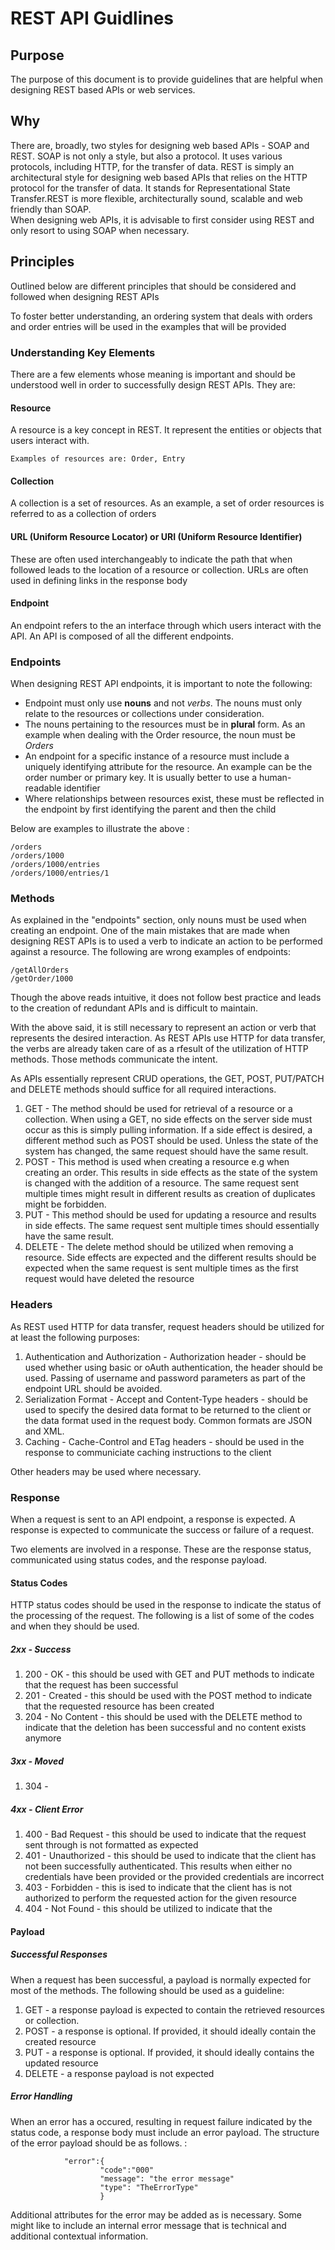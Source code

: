 
# REST API Guidlines

## Purpose
The purpose of this document is to provide guidelines that are helpful when designing REST based APIs or web services. 

## Why
There are, broadly, two styles for designing web based APIs - SOAP and REST. 
SOAP is not only a style, but also a protocol. It uses various protocols, including HTTP, for the transfer of data. 
REST is simply an architectural style for designing web based APIs that relies on the HTTP protocol for the transfer of data. It stands for Representational State Transfer.REST is more flexible, architecturally sound, scalable and web friendly than SOAP.  
When designing web APIs, it is advisable to first consider using REST and only resort to using SOAP when necessary. 

## Principles
Outlined below are different principles that should be considered and followed when designing REST APIs

To foster better understanding, an ordering system that deals with orders and order entries will be used in the examples that will be provided

### Understanding Key Elements
There are a few elements whose meaning is important and should be understood well in order to successfully design REST APIs. They are:

#### Resource
A resource is a key concept in REST. It represent the entities or objects that users interact with. 

    Examples of resources are: Order, Entry

#### Collection
A collection is a set of resources. As an example, a set of order resources is referred to as a collection of orders

#### URL (Uniform Resource  Locator) or URI (Uniform Resource Identifier)
These are often used interchangeably to indicate the path that when followed leads to the location of a resource or collection. URLs are often used in defining links in the response body 

#### Endpoint 
An endpoint refers to the an interface through which users interact with the API. An API is composed of all the different endpoints.

### Endpoints 
When designing REST API endpoints, it is important to note the following:

 - Endpoint must only use **nouns** and not *verbs*. The nouns must only relate to the resources or collections under consideration. 	
 - The nouns pertaining to the resources must be in **plural** form. As an example when dealing with the Order resource, the noun must be *Orders*
 - An endpoint for a specific instance of a resource must include a uniquely identifying attribute for the resource. An example can be the order number or primary key. It is usually better to use a human-readable identifier
 - Where relationships between resources exist, these must be reflected in the endpoint by first identifying the parent and then the child

Below are examples to illustrate the above :

    /orders
    /orders/1000
    /orders/1000/entries
    /orders/1000/entries/1


### Methods
As explained in the "endpoints" section, only nouns must be used when creating an endpoint. One of the main mistakes that are made when designing REST APIs is to used a verb to indicate an action to be performed against a resource. The following are wrong examples of endpoints:

    /getAllOrders
    /getOrder/1000
Though the above reads intuitive, it does not follow best practice and leads to the creation of redundant APIs and is difficult to maintain. 

With the above said, it is still necessary to represent an action or verb that represents the desired interaction. As REST APIs use HTTP for data transfer, the verbs are already taken care of as a rfesult of the utilization of HTTP methods. Those methods communicate the intent. 

As APIs essentially represent CRUD operations, the GET, POST, PUT/PATCH and DELETE methods should suffice for all required interactions. 

 1. GET - The method should be used for retrieval of a resource or a collection. When using a GET, no side effects on the server side must occur as this is simply pulling information. If a side effect is desired, a different method such as POST should be used. Unless the state of the system has changed, the same request should have the same result.
 2. POST - This method is used when creating a resource e.g when creating an order. This results in side effects as the state of the system is changed with the addition of a resource. The same request sent multiple times might result in different results as creation of duplicates might be forbidden.
 3. PUT - This method should be used for updating a resource and results in side effects. The same request sent multiple times should essentially have the same result.
 4. DELETE - The delete method should be utilized when removing a resource. Side effects are expected and the different results should be expected when the same request is sent multiple times as the first request would have deleted the resource

### Headers 
As REST used HTTP for data transfer, request headers should be utilized for at least the following purposes:

 1. Authentication and Authorization -  Authorization header  - should be used whether using basic or oAuth authentication, the header should be used. Passing of username and password parameters as part of the endpoint URL should be avoided. 
 2. Serialization Format - Accept and Content-Type headers - should be used to specify the desired data format to be returned to the client or the data format used in the request body. Common formats are JSON and XML. 
 3. Caching - Cache-Control and ETag headers - should be used in the response to communiciate caching instructions to the client 

Other headers may be used where necessary.

### Response
When a request is sent to an API endpoint, a response is expected. A response is expected to communicate the success or failure of a request. 

Two elements are involved in a response.  These are the response status, communicated using status codes, and the response payload. 

#### Status Codes
HTTP status codes should be used in the response to indicate the status of the processing of the request. 
The following is a list of some of the codes and when they should be used. 
##### 2xx - Success 

 1. 200 - OK - this should be used with GET and PUT methods to indicate that the request has been successful
 2. 201 - Created - this should be used with the POST method to indicate that the requested resource has been created 
 3. 204 - No Content - this should be used with the DELETE method to indicate that the deletion has been successful and no content exists anymore

##### 3xx - Moved
1. 304 - 

##### 4xx - Client Error 

 1. 400 - Bad Request - this should be used to indicate that the request sent through is not formatted as expected 
 2. 401 - Unauthorized - this should be used to indicate that the client has not been successfully authenticated. This results when either no credentials have been provided or the provided credentials are incorrect
 3. 403 - Forbidden - this is ised to indicate that the client has is not authorized to perform the requested action for the given resource
 4. 404 - Not Found - this should be utilized to indicate that the 

#### Payload
##### Successful Responses
When a request has been successful, a payload is normally expected for most of the methods. The following should be used as a guideline: 

 1. GET - a response payload is expected to contain the retrieved resources or collection. 
 2. POST - a response is optional. If provided, it should ideally contain the created resource
 3. PUT - a response is optional. If provided, it should ideally contains the updated resource
 4. DELETE - a response payload is not expected

##### Error Handling
When an error has a occured, resulting in request failure indicated by the status code, a response body must include an error payload. The structure of the error payload should be as follows. :

			    "error":{
    					"code":"000"
    				    "message": "the error message"
    				    "type": "TheErrorType"
	    				}
Additional attributes for the error may be added as is necessary. Some might like to include an internal error message that is technical and additional contextual information.
<!--stackedit_data:
eyJoaXN0b3J5IjpbLTE1MTQ5Nzc4MjQsMTU4MjU4NDQ1NCwtMT
gxMDk3OTYwOSwtMTEyMDY2NzQ5MSwtMTM1NzM1NjY0NiwxOTYw
NzI3MDA0LDExNTczNTE1MDJdfQ==
-->